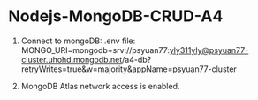 # Nodejs-MongoDB-CRUD-A4

1. Connect to mongoDB:
.env file:
MONGO_URI=mongodb+srv://psyuan77:yly311yly@psyuan77-cluster.uhohd.mongodb.net/a4-db?retryWrites=true&w=majority&appName=psyuan77-cluster

2. MongoDB Atlas network access is enabled.